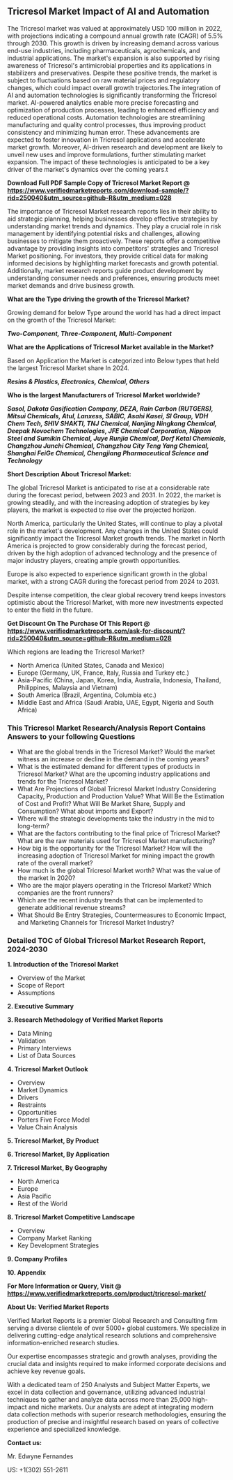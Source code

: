 <h2>Tricresol Market Impact of AI and Automation</h2>The Tricresol market was valued at approximately USD 100 million in 2022, with projections indicating a compound annual growth rate (CAGR) of 5.5% through 2030. This growth is driven by increasing demand across various end-use industries, including pharmaceuticals, agrochemicals, and industrial applications. The market's expansion is also supported by rising awareness of Tricresol's antimicrobial properties and its applications in stabilizers and preservatives. Despite these positive trends, the market is subject to fluctuations based on raw material prices and regulatory changes, which could impact overall growth trajectories.The integration of AI and automation technologies is significantly transforming the Tricresol market. AI-powered analytics enable more precise forecasting and optimization of production processes, leading to enhanced efficiency and reduced operational costs. Automation technologies are streamlining manufacturing and quality control processes, thus improving product consistency and minimizing human error. These advancements are expected to foster innovation in Tricresol applications and accelerate market growth. Moreover, AI-driven research and development are likely to unveil new uses and improve formulations, further stimulating market expansion. The impact of these technologies is anticipated to be a key driver of the market's dynamics over the coming years.t</p><p id="" class=""><strong>Download Full PDF Sample Copy of Tricresol Market Report @ <a href="https://www.verifiedmarketreports.com/download-sample/?rid=250040&utm_source=github-R&utm_medium=028" target="_blank">https://www.verifiedmarketreports.com/download-sample/?rid=250040&utm_source=github-R&utm_medium=028</a></strong></p><p>The importance of&nbsp;Tricresol Market research reports lies in their ability to aid strategic planning, helping businesses develop effective strategies by understanding market trends and dynamics. They play a crucial role in risk management by identifying potential risks and challenges, allowing businesses to mitigate them proactively. These reports offer a competitive advantage by providing insights into competitors' strategies and Tricresol Market positioning. For investors, they provide critical data for making informed decisions by highlighting market forecasts and growth potential. Additionally, market research reports guide product development by understanding consumer needs and preferences, ensuring products meet market demands and drive business growth.</p><p><strong>What are the&nbsp;Type driving the growth of the Tricresol Market?</strong></p><p id="" class="">Growing demand for below Type around the world has had a direct impact on the growth of the Tricresol Market:</p><em><strong>Two-Component, Three-Component, Multi-Component</strong></em></p><strong>What are the&nbsp;Applications&nbsp;of Tricresol Market available in the Market?</strong></p><p id="" class="">Based on Application the Market is categorized into Below types that held the largest Tricresol Market share In 2024.</p><em><strong>Resins & Plastics, Electronics, Chemical, Others</strong></em></p><strong>Who is the largest Manufacturers of Tricresol Market worldwide?</strong></p><p><em><strong>Sasol, Dakota Gasification Company, DEZA, Rain Carbon (RUTGERS), Mitsui Chemicals, Atul, Lanxess, SABIC, Asahi Kasei, SI Group, VDH Chem Tech, SHIV SHAKTI, TNJ Chemical, Nanjing Ningkang Chemical, Deepak Novochem Technologies, JFE Chemical Corporation, Nippon Steel and Sumikin Chemical, Juye Runjia Chemical, Dorf Ketal Chemicals, Changzhou Junchi Chemical, Changzhou City Teng Yang Chemical, Shanghai FeiGe Chemical, Chengjiang Pharmaceutical Science and Technology</strong></em></p><p id="" class=""><strong>Short Description About Tricresol Market:</strong></p><p>The global Tricresol Market is anticipated to rise at a considerable rate during the forecast period, between 2023 and 2031. In 2022, the market is growing steadily, and with the increasing adoption of strategies by key players, the market is expected to rise over the projected horizon.</p><p>North America, particularly the United States, will continue to play a pivotal role in the market's development. Any changes in the United States could significantly impact the Tricresol Market growth trends. The market in North America is projected to grow considerably during the forecast period, driven by the high adoption of advanced technology and the presence of major industry players, creating ample growth opportunities.</p><p>Europe is also expected to experience significant growth in the global market, with a strong CAGR during the forecast period from 2024 to 2031.</p><p>Despite intense competition, the clear global recovery trend keeps investors optimistic about the Tricresol Market, with more new investments expected to enter the field in the future.</p><p id="" class=""><strong>Get Discount On The Purchase Of This Report @ <a href="https://www.verifiedmarketreports.com/ask-for-discount/?rid=250040&utm_source=github-R&utm_medium=028" target="_blank">https://www.verifiedmarketreports.com/ask-for-discount/?rid=250040&utm_source=github-R&utm_medium=028</a></strong></p>Which regions are leading the Tricresol Market?</p><ul><li>North America (United States, Canada and Mexico)</li><li>Europe (Germany, UK, France, Italy, Russia and Turkey etc.)</li><li>Asia-Pacific (China, Japan, Korea, India, Australia, Indonesia, Thailand, Philippines, Malaysia and Vietnam)</li><li>South America (Brazil, Argentina, Columbia etc.)</li><li>Middle East and Africa (Saudi Arabia, UAE, Egypt, Nigeria and South Africa)</li></ul><h3 id="" class="">This Tricresol Market Research/Analysis Report Contains Answers to your following Questions</h3><ul><li>What are the global trends in the Tricresol Market? Would the market witness an increase or decline in the demand in the coming years?</li><li>What is the estimated demand for different types of products in Tricresol Market? What are the upcoming industry applications and trends for the Tricresol Market?</li><li>What Are Projections of Global Tricresol Market Industry Considering Capacity, Production and Production Value? What Will Be the Estimation of Cost and Profit? What Will Be Market Share, Supply and Consumption? What about imports and Export?</li><li>Where will the strategic developments take the industry in the mid to long-term?</li><li>What are the factors contributing to the final price of Tricresol Market? What are the raw materials used for Tricresol Market manufacturing?</li><li>How big is the opportunity for the Tricresol Market? How will the increasing adoption of Tricresol Market for mining impact the growth rate of the overall market?</li><li>How much is the global Tricresol Market worth? What was the value of the market In 2020?</li><li>Who are the major players operating in the Tricresol Market? Which companies are the front runners?</li><li>Which are the recent industry trends that can be implemented to generate additional revenue streams?</li><li>What Should Be Entry Strategies, Countermeasures to Economic Impact, and Marketing Channels for Tricresol Market Industry?</li></ul><h3 id="" class="">Detailed TOC of Global Tricresol Market Research Report, 2024-2030</h3><p id="" class=""><strong>1. Introduction of the Tricresol Market</strong></p><ul><li>Overview of the Market</li><li>Scope of Report</li><li>Assumptions</li></ul><p id="" class=""><strong>2. Executive Summary</strong></p><p id="" class=""><strong>3. Research Methodology of Verified Market Reports</strong></p><ul><li>Data Mining</li><li>Validation</li><li>Primary Interviews</li><li>List of Data Sources</li></ul><p id="" class=""><strong>4. Tricresol Market Outlook</strong></p><ul><li>Overview</li><li>Market Dynamics</li><li>Drivers</li><li>Restraints</li><li>Opportunities</li><li>Porters Five Force Model</li><li>Value Chain Analysis</li></ul><p id="" class=""><strong>5. Tricresol Market, By Product</strong></p><p id="" class=""><strong>6. Tricresol Market, By Application</strong></p><p id="" class=""><strong>7. Tricresol Market, By Geography</strong></p><ul><li>North America</li><li>Europe</li><li>Asia Pacific</li><li>Rest of the World</li></ul><p id="" class=""><strong>8. Tricresol Market Competitive Landscape</strong></p><ul><li>Overview</li><li>Company Market Ranking</li><li>Key Development Strategies</li></ul><p id="" class=""><strong>9. Company Profiles</strong></p><p id="" class=""><strong>10. Appendix</strong></p><p id="" class=""><strong>For More Information or Query, Visit @ <a href="https://www.verifiedmarketreports.com/product/tricresol-market/" target="_blank">https://www.verifiedmarketreports.com/product/tricresol-market/</a></strong></p><p id="" class=""><strong>About Us: Verified Market Reports</strong></p><p id="" class="">Verified Market Reports is a premier Global Research and Consulting firm serving a diverse clientele of over 5000+ global customers. We specialize in delivering cutting-edge analytical research solutions and comprehensive information-enriched research studies.</p><p id="" class="">Our expertise encompasses strategic and growth analyses, providing the crucial data and insights required to make informed corporate decisions and achieve key revenue goals.</p><p id="" class="">With a dedicated team of 250 Analysts and Subject Matter Experts, we excel in data collection and governance, utilizing advanced industrial techniques to gather and analyze data across more than 25,000 high-impact and niche markets. Our analysts are adept at integrating modern data collection methods with superior research methodologies, ensuring the production of precise and insightful research based on years of collective experience and specialized knowledge.</p><p id="" class=""><strong>Contact us:</strong></p><p id="" class="">Mr. Edwyne Fernandes</p><p id="" class="">US: +1(302) 551-2611</p>